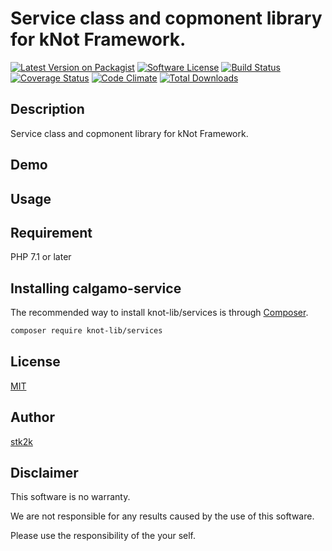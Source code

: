 Service class and copmonent library for kNot Framework.
=======================

[![Latest Version on Packagist](https://img.shields.io/packagist/v/knot-lib/services.svg?style=flat-square)](https://packagist.org/packages/knot-lib/services)
[![Software License](https://img.shields.io/badge/license-MIT-brightgreen.svg?style=flat-square)](LICENSE.md)
[![Build Status](https://travis-ci.org/knot-lib/services.svg?branch=master)](https://travis-ci.org/knot-lib/services)
[![Coverage Status](https://coveralls.io/repos/github/knot-lib/services/badge.svg?branch=master)](https://coveralls.io/github/knot-lib/services?branch=master)
[![Code Climate](https://codeclimate.com/github/knot-lib/services/badges/gpa.svg)](https://codeclimate.com/github/knot-lib/services)
[![Total Downloads](https://img.shields.io/packagist/dt/knot-lib/services.svg?style=flat-square)](https://packagist.org/packages/knot-lib/services)

## Description

Service class and copmonent library for kNot Framework.

## Demo

## Usage

## Requirement

PHP 7.1 or later

## Installing calgamo-service

The recommended way to install knot-lib/services is through
[Composer](http://getcomposer.org).

```bash
composer require knot-lib/services
```

## License
[MIT](https://github.com/knot-lib/services/blob/master/LICENSE)

## Author

[stk2k](https://github.com/stk2k)

## Disclaimer

This software is no warranty.

We are not responsible for any results caused by the use of this software.

Please use the responsibility of the your self.

